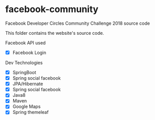 # facebook-community
Facebook Developer Circles Community Challenge 2018 source code

This folder contains the website's source code.

Facebook API used
- [x] Facebook Login

Dev Technologies
- [x] SpringBoot
- [x] Spring social facebook
- [x] JPA/Hibernate
- [x] Spring social facebook
- [x] Java8
- [x] Maven
- [x] Google Maps
- [x] Spring themeleaf
